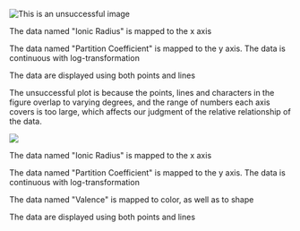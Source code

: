 
![This is an unsuccessful image](/Users/dian/Desktop/R/MICR_475/hw_06_img:bad.png)

The data named "Ionic Radius" is mapped to the x axis

The data named "Partition Coefficient" is mapped to the y axis. The data is continuous with log-transformation

The data are displayed using both points and lines

The unsuccessful plot is because the points, lines and characters in the figure overlap to varying degrees, and the range of numbers each axis covers is too large, which affects our judgment of the relative relationship of the data.


![](/Users/dian/Desktop/R/MICR_475/hw_06_img:good.png)

The data named "Ionic Radius" is mapped to the x axis

The data named "Partition Coefficient" is mapped to the y axis. The data is continuous with log-transformation

The data named "Valence" is mapped to color, as well as to shape

The data are displayed using both points and lines
